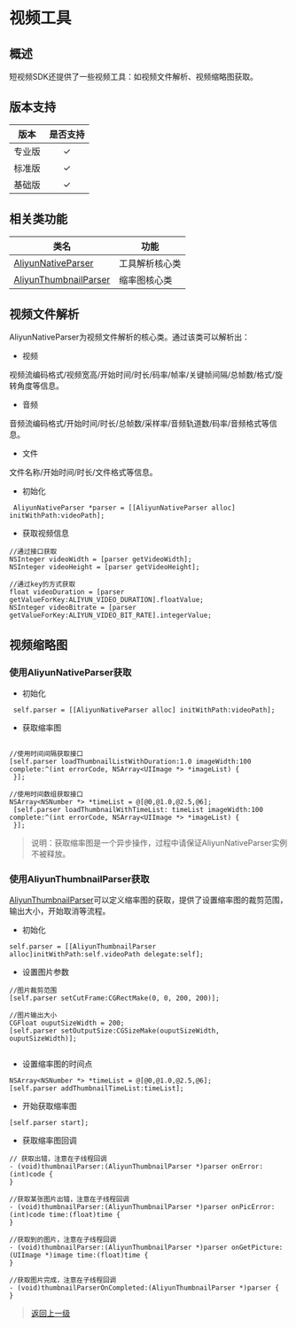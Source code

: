 # 视频工具

## 概述

短视频SDK还提供了一些视频工具：如视频文件解析、视频缩略图获取。

## 版本支持

|  版本  | 是否支持 |
| :----: | :------: |
| 专业版 |    ✓     |
| 标准版 |    ✓     |
| 基础版 |    ✓     |


## 相关类功能

| 类名                                                                                                                                                              | 功能           |
| ----------------------------------------------------------------------------------------------------------------------------------------------------------------- | -------------- |
| [AliyunNativeParser](https://alivc-demo-cms.alicdn.com/versionProduct/doc/shortVideo/iOS_cn/Classes/AliyunNativeParser.html)           | 工具解析核心类 |
| [AliyunThumbnailParser](https://alivc-demo-cms.alicdn.com/versionProduct/doc/shortVideo/iOS_cn/Classes/AliyunThumbnailParser.html)           | 缩率图核心类 |


## 视频文件解析

AliyunNativeParser为视频文件解析的核心类。通过该类可以解析出：

* 视频

视频流编码格式/视频宽高/开始时间/时长/码率/帧率/关键帧间隔/总帧数/格式/旋转角度等信息。

* 音频

音频流编码格式/开始时间/时长/总帧数/采样率/音频轨道数/码率/音频格式等信息。

* 文件

文件名称/开始时间/时长/文件格式等信息。


- 初始化

```ObjC
 AliyunNativeParser *parser = [[AliyunNativeParser alloc] initWithPath:videoPath];
```

- 获取视频信息

```ObjC
//通过接口获取
NSInteger videoWidth = [parser getVideoWidth];
NSInteger videoHeight = [parser getVideoHeight];

//通过key的方式获取
float videoDuration = [parser getValueForKey:ALIYUN_VIDEO_DURATION].floatValue;
NSInteger videoBitrate = [parser getValueForKey:ALIYUN_VIDEO_BIT_RATE].integerValue;
```

## 视频缩略图

### 使用AliyunNativeParser获取

- 初始化

```ObjC
 self.parser = [[AliyunNativeParser alloc] initWithPath:videoPath];
```

- 获取缩率图

```ObjC

//使用时间间隔获取接口
[self.parser loadThumbnailListWithDuration:1.0 imageWidth:100 complete:^(int errorCode, NSArray<UIImage *> *imageList) {
 }];
 
//使用时间数组获取接口
NSArray<NSNumber *> *timeList = @[@0,@1.0,@2.5,@6];
 [self.parser loadThumbnailWithTimeList: timeList imageWidth:100 complete:^(int errorCode, NSArray<UIImage *> *imageList) {
 }];
```
>说明：获取缩率图是一个异步操作，过程中请保证AliyunNativeParser实例不被释放。



### 使用AliyunThumbnailParser获取
[AliyunThumbnailParser](https://alivc-demo-cms.alicdn.com/versionProduct/doc/shortVideo/iOS_cn/Classes/AliyunThumbnailParser.html)可以定义缩率图的获取，提供了设置缩率图的裁剪范围，输出大小，开始取消等流程。

- 初始化

```ObjC
self.parser = [[AliyunThumbnailParser alloc]initWithPath:self.videoPath delegate:self];

```

- 设置图片参数

```ObjC
//图片裁剪范围
[self.parser setCutFrame:CGRectMake(0, 0, 200, 200)];

//图片输出大小
CGFloat ouputSizeWidth = 200;
[self.parser setOutputSize:CGSizeMake(ouputSizeWidth, ouputSizeWidth)];
    
```

- 设置缩率图的时间点

```ObjC
NSArray<NSNumber *> *timeList = @[@0,@1.0,@2.5,@6];
[self.parser addThumbnailTimeList:timeList]; 
```

- 开始获取缩率图

```ObjC
[self.parser start];
```

- 获取缩率图回调

```ObjC
// 获取出错，注意在子线程回调
- (void)thumbnailParser:(AliyunThumbnailParser *)parser onError:(int)code {
}

//获取某张图片出错，注意在子线程回调
- (void)thumbnailParser:(AliyunThumbnailParser *)parser onPicError:(int)code time:(float)time {
}

//获取到的图片，注意在子线程回调
- (void)thumbnailParser:(AliyunThumbnailParser *)parser onGetPicture:(UIImage *)image time:(float)time {
}

//获取图片完成，注意在子线程回调
- (void)thumbnailParserOnCompleted:(AliyunThumbnailParser *)parser {
}
```
>[返回上一级](../README.md)